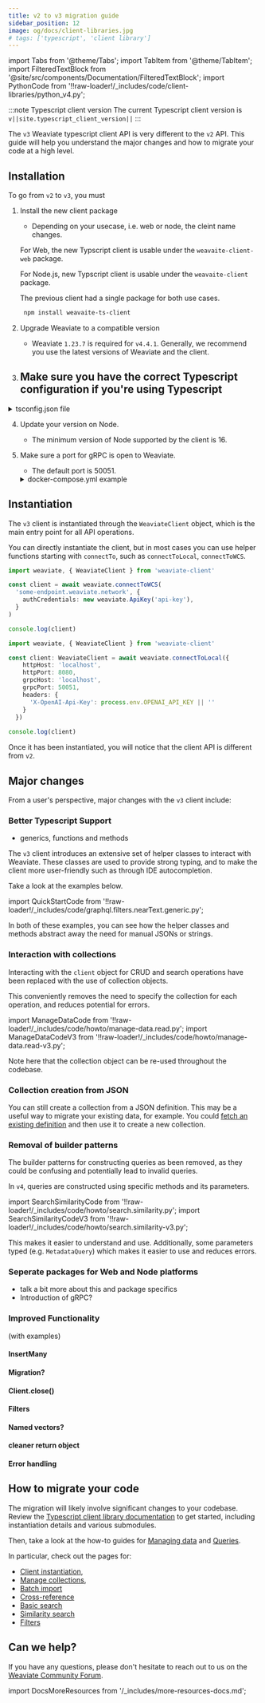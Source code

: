 ```yaml
---
title: v2 to v3 migration guide
sidebar_position: 12
image: og/docs/client-libraries.jpg
# tags: ['typescript', 'client library']
---
```


import Tabs from '@theme/Tabs';
import TabItem from '@theme/TabItem';
import FilteredTextBlock from '@site/src/components/Documentation/FilteredTextBlock';
import PythonCode from '!!raw-loader!/_includes/code/client-libraries/python_v4.py';


:::note Typescript client version
The current Typescript client version is `v||site.typescript_client_version||`
:::

The `v3` Weaviate typescript client API is very different to the `v2` API. This guide will help you understand the major changes and how to migrate your code at a high level.

## Installation

To go from `v2` to `v3`, you must

1. Install the new client package
    - Depending on your usecase, i.e. web or node, the cleint name changes. 

    For Web, the new Typscript client is usable under the `weavaite-client-web` package. 

    For Node.js, new Typscript client is usable under the `weavaite-client` package. 

    The previous client had a single package for both use cases.

    ```bash
     npm install weavaite-ts-client
    ```

2. Upgrade Weaviate to a compatible version
    - Weaviate `1.23.7` is required for `v4.4.1`. Generally, we recommend you use the latest versions of Weaviate and the client.

3. Make sure you have the correct Typescript configuration if you're using Typescript
    - 

<details>
      <summary> tsconfig.json file</summary>

    To properly use the client, add the following to your `tsconfig.json` file:

    ```json
  {
      "compilerOptions": {
        ...
        "target": "esnext",
        "module": "esnext", 
        "moduleResolution": "Node16",
        "include": ["*.ts"], 
        "esModuleInterop": true,
        "lib": [ "es2018" ],
        ...
     }
  }
    ```
</details>

4. Update your version on Node.

    - The minimum version of Node supported by the client is 16. 

3. Make sure a port for gRPC is open to Weaviate.
    - The default port is 50051.

    <details>
      <summary>docker-compose.yml example</summary>

    If you are running Weaviate with Docker, you can map the default port (`50051`) by adding the following to your `docker-compose.yml` file:

    ```yaml
        ports:
        - 8080:8080
        - 50051:50051
    ```

    </details>

## Instantiation

The `v3` client is instantiated through the `WeaviateClient` object, which is the main entry point for all API operations.

You can directly instantiate the client, but in most cases you can use helper functions starting with `connectTo`, such as `connectToLocal`, `connectToWCS`. 

<Tabs groupId="languages">
<TabItem value="wcs" label="WCS">

```ts
import weaviate, { WeaviateClient } from 'weaviate-client'

const client = await weaviate.connectToWCS(
  'some-endpoint.weaviate.network', {
    authCredentials: new weaviate.ApiKey('api-key'),
  } 
)

console.log(client)
```

</TabItem>
<TabItem value="local" label="Local">

```ts
import weaviate, { WeaviateClient } from 'weaviate-client'

const client: WeaviateClient = await weaviate.connectToLocal({
    httpHost: 'localhost',
    httpPort: 8080,
    grpcHost: 'localhost',
    grpcPort: 50051,
    headers: {
      'X-OpenAI-Api-Key': process.env.OPENAI_API_KEY || ''
    }
  })
 
console.log(client)
```

</TabItem>
</Tabs>

Once it has been instantiated, you will notice that the client API is different from `v2`.

## Major changes

From a user's perspective, major changes with the `v3` client include:
 

### Better Typescript Support

  - generics, functions and methods

The `v3` client introduces an extensive set of helper classes to interact with Weaviate. These classes are used to provide strong typing, and to make the client more user-friendly such as through IDE autocompletion.

Take a look at the examples below.

import QuickStartCode from '!!raw-loader!/_includes/code/graphql.filters.nearText.generic.py';

<Tabs groupId="languages">
<TabItem value="create" label="Create a collection">

  <FilteredTextBlock
    text={PythonCode}
    startMarker="# START CreateCollectionExample"
    endMarker="# END CreateCollectionExample"
    language="py"
  />

</TabItem>
<TabItem value="query" label="NearText query">

  <FilteredTextBlock
    text={QuickStartCode}
    startMarker="# NearTextExample"
    endMarker="# END NearTextExample"
    language="py"
  />

</TabItem>
</Tabs>

In both of these examples, you can see how the helper classes and methods abstract away the need for manual JSONs or strings.

### Interaction with collections

Interacting with the `client` object for CRUD and search operations have been replaced with the use of collection objects.

This conveniently removes the need to specify the collection for each operation, and reduces potential for errors.

import ManageDataCode from '!!raw-loader!/_includes/code/howto/manage-data.read.py';
import ManageDataCodeV3 from '!!raw-loader!/_includes/code/howto/manage-data.read-v3.py';

<Tabs groupId="languages">
  <TabItem value="py" label="Python (v4)">
    <FilteredTextBlock
      text={ManageDataCode}
      startMarker="# ReadObject START"
      endMarker="# ReadObject END"
      language="py"
    />
  </TabItem>

  <TabItem value="py3" label="Python (v3)">
    <FilteredTextBlock
      text={ManageDataCodeV3}
      startMarker="# ReadObject START"
      endMarker="# ReadObject END"
      language="py"
    />
  </TabItem>
</Tabs>

Note here that the collection object can be re-used throughout the codebase.

### Collection creation from JSON

You can still create a collection from a JSON definition. This may be a useful way to migrate your existing data, for example. You could [fetch an existing definition](../../manage-data/collections.mdx#read-a-single-collection-definition) and then use it to create a new collection.

<FilteredTextBlock
  text={PythonCode}
  startMarker="# START CreateCollectionFromJSON"
  endMarker="# END CreateCollectionFromJSON"
  language="py"
/>

### Removal of builder patterns

The builder patterns for constructing queries as been removed, as they could be confusing and potentially lead to invalid queries.

In `v4`, queries are constructed using specific methods and its parameters.

import SearchSimilarityCode from '!!raw-loader!/_includes/code/howto/search.similarity.py';
import SearchSimilarityCodeV3 from '!!raw-loader!/_includes/code/howto/search.similarity-v3.py';

<Tabs groupId="languages">
  <TabItem value="py" label="Python (v4)">
    <FilteredTextBlock
      text={SearchSimilarityCode}
      startMarker="# GetNearTextPython"
      endMarker="# END GetNearTextPython"
      language="python"
    />
  </TabItem>

  <TabItem value="py3" label="Python (v3)">
    <FilteredTextBlock
      text={SearchSimilarityCodeV3}
      startMarker="# GetNearTextPython"
      endMarker="# END GetNearTextPython"
      language="python"
    />
  </TabItem>
</Tabs>

This makes it easier to understand and use. Additionally, some parameters typed (e.g. `MetadataQuery`) which makes it easier to use and reduces errors.

### Seperate packages for Web and Node platforms

  - talk a bit more about this and package specifics 
  - Introduction of gRPC?

### Improved Functionality

(with examples)

#### InsertMany
#### Migration?
#### Client.close()
#### Filters
#### Named vectors? 
#### cleaner return object 
#### Error handling 


## How to migrate your code

The migration will likely involve significant changes to your codebase. Review the [Typescript client library documentation](./index.mdx) to get started, including instantiation details and various submodules.

Then, take a look at the how-to guides for [Managing data](../../manage-data/index.md) and [Queries](../../search/index.md).

In particular, check out the pages for:

- [Client instantiation](./index.md#instantiate-a-client),
- [Manage collections](../../manage-data/collections.mdx),
- [Batch import](../../manage-data/import.mdx)
- [Cross-reference](../../manage-data/cross-references.mdx)
- [Basic search](../../search/basics.md)
- [Similarity search](../../search/similarity.md)
- [Filters](../../search/filters.md)

## Can we help?

If you have any questions, please don't hesitate to reach out to us on the [Weaviate Community Forum](https://forum.weaviate.io/c/support/6).


import DocsMoreResources from '/_includes/more-resources-docs.md';

<DocsMoreResources />
